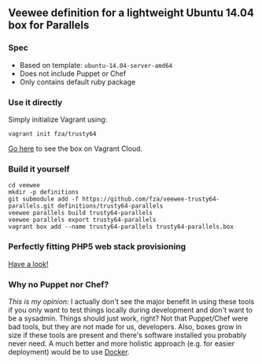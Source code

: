 ## Veewee definition for a lightweight Ubuntu 14.04 box for Parallels

### Spec

* Based on template: `ubuntu-14.04-server-amd64`
* Does not include Puppet or Chef
* Only contains default ruby package

### Use it directly

Simply initialize Vagrant using:

	vagrant init fza/trusty64
	
[Go here](https://vagrantcloud.com/fza/trusty64) to see the box on Vagrant Cloud.

### Build it yourself

	cd veewee
	mkdir -p definitions
	git submodule add -f https://github.com/fza/veewee-trusty64-parallels.git definitions/trusty64-parallels
	veewee parallels build trusty64-parallels
	veewee parallels export trusty64-parallels
	vagrant box add --name trusty64-parallels trusty64-parallels.box

### Perfectly fitting PHP5 web stack provisioning

[Have a look!](https://github.com/fza/vagrant-trusty64-php)

	
### Why no Puppet nor Chef?

*This is my opinion:* I actually don't see the major benefit in using these tools if you only want to test things locally during development and don't want to be a sysadmin. Things should just work, right? Not that Puppet/Chef were bad tools, but they are not made for us, developers. Also, boxes grow in size if these tools are present and there's software installed you probably never need. A much better and more holistic approach (e.g. for easier deployment) would be to use [Docker](https://www.docker.io/).
